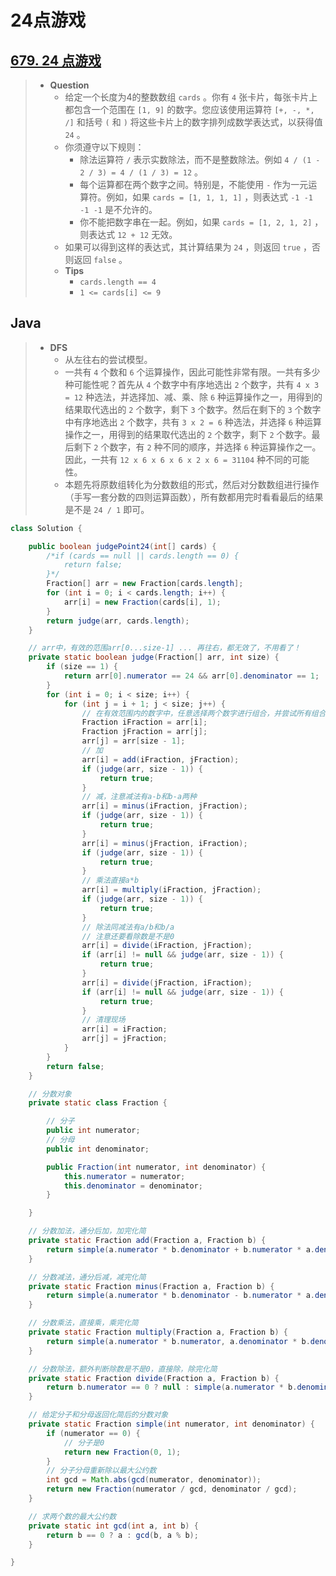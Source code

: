 # 24点游戏

## [679. 24 点游戏](https://leetcode.cn/problems/24-game/)

> - **Question**
>   - 给定一个长度为4的整数数组 `cards` 。你有 `4` 张卡片，每张卡片上都包含一个范围在 `[1, 9]` 的数字。您应该使用运算符 `[+, -, *, /]` 和括号 `(` 和 `)` 将这些卡片上的数字排列成数学表达式，以获得值 `24` 。
>   - 你须遵守以下规则：
>     - 除法运算符 `/` 表示实数除法，而不是整数除法。例如 `4 / (1 - 2 / 3) = 4 / (1 / 3) = 12` 。
>     - 每个运算都在两个数字之间。特别是，不能使用 `-` 作为一元运算符。例如，如果 `cards = [1, 1, 1, 1]` ，则表达式 `-1 -1 -1 -1` 是不允许的。
>     - 你不能把数字串在一起。例如，如果 `cards = [1, 2, 1, 2]` ，则表达式 `12 + 12` 无效。
>   - 如果可以得到这样的表达式，其计算结果为 `24` ，则返回 `true` ，否则返回 `false` 。
>   - **Tips**
>     - `cards.length == 4`
>     - `1 <= cards[i] <= 9`

## Java

> - **DFS**
>   - 从左往右的尝试模型。
>   - 一共有 `4` 个数和 `6` 个运算操作，因此可能性非常有限。一共有多少种可能性呢？首先从 `4` 个数字中有序地选出 `2` 个数字，共有 `4 x 3 = 12` 种选法，并选择加、减、乘、除 `6` 种运算操作之一，用得到的结果取代选出的 `2` 个数字，剩下 `3` 个数字。然后在剩下的 `3` 个数字中有序地选出 `2` 个数字，共有 `3 x 2 = 6` 种选法，并选择 `6` 种运算操作之一，用得到的结果取代选出的 `2` 个数字，剩下 `2` 个数字。最后剩下 `2` 个数字，有 `2` 种不同的顺序，并选择 `6` 种运算操作之一。因此，一共有 `12 x 6 x 6 x 6 x 2 x 6 = 31104` 种不同的可能性。
>   - 本题先将原数组转化为分数数组的形式，然后对分数数组进行操作（手写一套分数的四则运算函数），所有数都用完时看看最后的结果是不是 `24 / 1` 即可。

```java
class Solution {

    public boolean judgePoint24(int[] cards) {
        /*if (cards == null || cards.length == 0) {
            return false;
        }*/
        Fraction[] arr = new Fraction[cards.length];
        for (int i = 0; i < cards.length; i++) {
            arr[i] = new Fraction(cards[i], 1);
        }
        return judge(arr, cards.length);
    }

    // arr中，有效的范围arr[0...size-1] ... 再往右，都无效了，不用看了！
    private static boolean judge(Fraction[] arr, int size) {
        if (size == 1) {
            return arr[0].numerator == 24 && arr[0].denominator == 1;
        }
        for (int i = 0; i < size; i++) {
            for (int j = i + 1; j < size; j++) {
                // 在有效范围内的数字中，任意选择两个数字进行组合，并尝试所有组合，尝试的结果放在前面那个数字的位置上，将最后一个元素放在第二个尝试元素上，范围缩小给下一级递归，这样避免了数组拷贝
                Fraction iFraction = arr[i];
                Fraction jFraction = arr[j];
                arr[j] = arr[size - 1];
                // 加
                arr[i] = add(iFraction, jFraction);
                if (judge(arr, size - 1)) {
                    return true;
                }
                // 减，注意减法有a-b和b-a两种
                arr[i] = minus(iFraction, jFraction);
                if (judge(arr, size - 1)) {
                    return true;
                }
                arr[i] = minus(jFraction, iFraction);
                if (judge(arr, size - 1)) {
                    return true;
                }
                // 乘法直接a*b
                arr[i] = multiply(iFraction, jFraction);
                if (judge(arr, size - 1)) {
                    return true;
                }
                // 除法同减法有a/b和b/a
                // 注意还要看除数是不是0
                arr[i] = divide(iFraction, jFraction);
                if (arr[i] != null && judge(arr, size - 1)) {
                    return true;
                }
                arr[i] = divide(jFraction, iFraction);
                if (arr[i] != null && judge(arr, size - 1)) {
                    return true;
                }
                // 清理现场
                arr[i] = iFraction;
                arr[j] = jFraction;
            }
        }
        return false;
    }

    // 分数对象
    private static class Fraction {

        // 分子
        public int numerator;
        // 分母
        public int denominator;

        public Fraction(int numerator, int denominator) {
            this.numerator = numerator;
            this.denominator = denominator;
        }

    }

    // 分数加法，通分后加，加完化简
    private static Fraction add(Fraction a, Fraction b) {
        return simple(a.numerator * b.denominator + b.numerator * a.denominator, a.denominator * b.denominator);
    }

    // 分数减法，通分后减，减完化简
    private static Fraction minus(Fraction a, Fraction b) {
        return simple(a.numerator * b.denominator - b.numerator * a.denominator, a.denominator * b.denominator);
    }

    // 分数乘法，直接乘，乘完化简
    private static Fraction multiply(Fraction a, Fraction b) {
        return simple(a.numerator * b.numerator, a.denominator * b.denominator);
    }

    // 分数除法，额外判断除数是不是0，直接除，除完化简
    private static Fraction divide(Fraction a, Fraction b) {
        return b.numerator == 0 ? null : simple(a.numerator * b.denominator, a.denominator * b.numerator);
    }

    // 给定分子和分母返回化简后的分数对象
    private static Fraction simple(int numerator, int denominator) {
        if (numerator == 0) {
            // 分子是0
            return new Fraction(0, 1);
        }
        // 分子分母重新除以最大公约数
        int gcd = Math.abs(gcd(numerator, denominator));
        return new Fraction(numerator / gcd, denominator / gcd);
    }

    // 求两个数的最大公约数
    private static int gcd(int a, int b) {
        return b == 0 ? a : gcd(b, a % b);
    }

}
```
